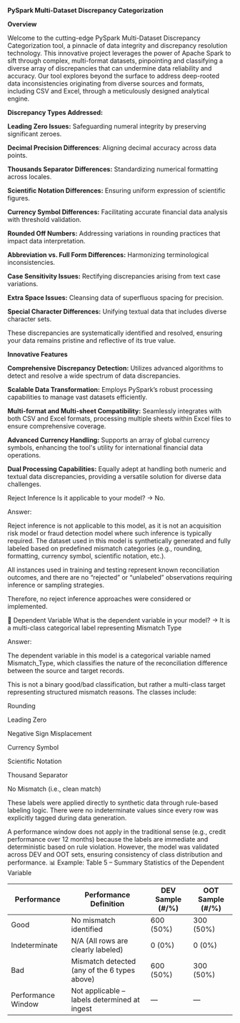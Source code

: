 **PySpark Multi-Dataset Discrepancy Categorization**

**Overview**

Welcome to the cutting-edge PySpark Multi-Dataset Discrepancy Categorization tool, a pinnacle of data integrity and discrepancy resolution technology. This innovative project leverages the power of Apache Spark to sift through complex, multi-format datasets, pinpointing and classifying a diverse array of discrepancies that can undermine data reliability and accuracy. Our tool explores beyond the surface to address deep-rooted data inconsistencies originating from diverse sources and formats, including CSV and Excel, through a meticulously designed analytical engine.


**Discrepancy Types Addressed:**

**Leading Zero Issues:** Safeguarding numeral integrity by preserving significant zeroes.

**Decimal Precision Differences**: Aligning decimal accuracy across data points.

**Thousands Separator Differences:** Standardizing numerical formatting across locales.

**Scientific Notation Differences:** Ensuring uniform expression of scientific figures.

**Currency Symbol Differences:** Facilitating accurate financial data analysis with threshold validation.

**Rounded Off Numbers:** Addressing variations in rounding practices that impact data interpretation.

**Abbreviation vs. Full Form Differences:** Harmonizing terminological inconsistencies.

**Case Sensitivity Issues:** Rectifying discrepancies arising from text case variations.

**Extra Space Issues:** Cleansing data of superfluous spacing for precision.

**Special Character Differences:** Unifying textual data that includes diverse character sets.

These discrepancies are systematically identified and resolved, ensuring your data remains pristine and reflective of its true value.

**Innovative Features**

**Comprehensive Discrepancy Detection:** Utilizes advanced algorithms to detect and resolve a wide spectrum of data discrepancies.

**Scalable Data Transformation:** Employs PySpark’s robust processing capabilities to manage vast datasets efficiently.

**Multi-format and Multi-sheet Compatibility:** Seamlessly integrates with both CSV and Excel formats, processing multiple sheets within Excel files to ensure comprehensive coverage.

**Advanced Currency Handling:** Supports an array of global currency symbols, enhancing the tool's utility for international financial data operations.

**Dual Processing Capabilities:** Equally adept at handling both numeric and textual data discrepancies, providing a versatile solution for diverse data challenges.

 Reject Inference
Is it applicable to your model? → No.

Answer:

Reject inference is not applicable to this model, as it is not an acquisition risk model or fraud detection model where such inference is typically required. The dataset used in this model is synthetically generated and fully labeled based on predefined mismatch categories (e.g., rounding, formatting, currency symbol, scientific notation, etc.).

All instances used in training and testing represent known reconciliation outcomes, and there are no “rejected” or “unlabeled” observations requiring inference or sampling strategies.

Therefore, no reject inference approaches were considered or implemented.

🔹 Dependent Variable
What is the dependent variable in your model?
→ It is a multi-class categorical label representing Mismatch Type

Answer:

The dependent variable in this model is a categorical variable named Mismatch_Type, which classifies the nature of the reconciliation difference between the source and target records.

This is not a binary good/bad classification, but rather a multi-class target representing structured mismatch reasons. The classes include:

Rounding

Leading Zero

Negative Sign Misplacement

Currency Symbol

Scientific Notation

Thousand Separator

No Mismatch (i.e., clean match)

These labels were applied directly to synthetic data through rule-based labeling logic. There were no indeterminate values since every row was explicitly tagged during data generation.

A performance window does not apply in the traditional sense (e.g., credit performance over 12 months) because the labels are immediate and deterministic based on rule violation. However, the model was validated across DEV and OOT sets, ensuring consistency of class distribution and performance.
📊 Example: Table 5 – Summary Statistics of the Dependent Variable

| Performance        | Performance Definition                       | DEV Sample (#/%) | OOT Sample (#/%) |
| ------------------ | -------------------------------------------- | ---------------- | ---------------- |
| Good               | No mismatch identified                       | 600 (50%)        | 300 (50%)        |
| Indeterminate      | N/A (All rows are clearly labeled)           | 0 (0%)           | 0 (0%)           |
| Bad                | Mismatch detected (any of the 6 types above) | 600 (50%)        | 300 (50%)        |
| Performance Window | Not applicable – labels determined at ingest | —                | —                |








